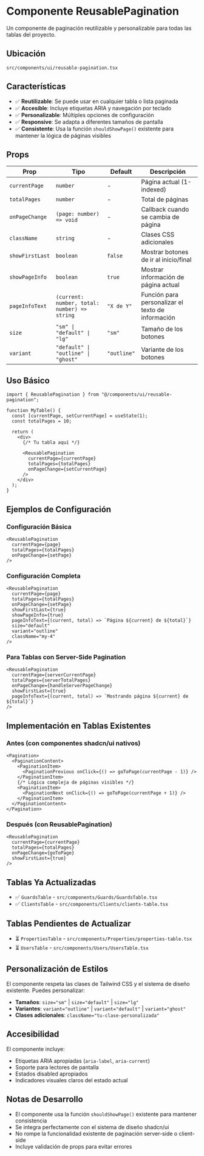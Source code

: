 # Componente ReusablePagination

Un componente de paginación reutilizable y personalizable para todas las tablas del proyecto.

## Ubicación
`src/components/ui/reusable-pagination.tsx`

## Características

- ✅ **Reutilizable**: Se puede usar en cualquier tabla o lista paginada
- ✅ **Accesible**: Incluye etiquetas ARIA y navegación por teclado
- ✅ **Personalizable**: Múltiples opciones de configuración
- ✅ **Responsive**: Se adapta a diferentes tamaños de pantalla
- ✅ **Consistente**: Usa la función `shouldShowPage()` existente para mantener la lógica de páginas visibles

## Props

| Prop | Tipo | Default | Descripción |
|------|------|---------|-------------|
| `currentPage` | `number` | - | Página actual (1-indexed) |
| `totalPages` | `number` | - | Total de páginas |
| `onPageChange` | `(page: number) => void` | - | Callback cuando se cambia de página |
| `className` | `string` | - | Clases CSS adicionales |
| `showFirstLast` | `boolean` | `false` | Mostrar botones de ir al inicio/final |
| `showPageInfo` | `boolean` | `true` | Mostrar información de página actual |
| `pageInfoText` | `(current: number, total: number) => string` | `"X de Y"` | Función para personalizar el texto de información |
| `size` | `"sm" \| "default" \| "lg"` | `"sm"` | Tamaño de los botones |
| `variant` | `"default" \| "outline" \| "ghost"` | `"outline"` | Variante de los botones |

## Uso Básico

```tsx
import { ReusablePagination } from "@/components/ui/reusable-pagination";

function MyTable() {
  const [currentPage, setCurrentPage] = useState(1);
  const totalPages = 10;

  return (
    <div>
      {/* Tu tabla aquí */}
      
      <ReusablePagination
        currentPage={currentPage}
        totalPages={totalPages}
        onPageChange={setCurrentPage}
      />
    </div>
  );
}
```

## Ejemplos de Configuración

### Configuración Básica
```tsx
<ReusablePagination
  currentPage={page}
  totalPages={totalPages}
  onPageChange={setPage}
/>
```

### Configuración Completa
```tsx
<ReusablePagination
  currentPage={page}
  totalPages={totalPages}
  onPageChange={setPage}
  showFirstLast={true}
  showPageInfo={true}
  pageInfoText={(current, total) => `Página ${current} de ${total}`}
  size="default"
  variant="outline"
  className="my-4"
/>
```

### Para Tablas con Server-Side Pagination
```tsx
<ReusablePagination
  currentPage={serverCurrentPage}
  totalPages={serverTotalPages}
  onPageChange={handleServerPageChange}
  showFirstLast={true}
  pageInfoText={(current, total) => `Mostrando página ${current} de ${total}`}
/>
```

## Implementación en Tablas Existentes

### Antes (con componentes shadcn/ui nativos)
```tsx
<Pagination>
  <PaginationContent>
    <PaginationItem>
      <PaginationPrevious onClick={() => goToPage(currentPage - 1)} />
    </PaginationItem>
    {/* Lógica compleja de páginas visibles */}
    <PaginationItem>
      <PaginationNext onClick={() => goToPage(currentPage + 1)} />
    </PaginationItem>
  </PaginationContent>
</Pagination>
```

### Después (con ReusablePagination)
```tsx
<ReusablePagination
  currentPage={currentPage}
  totalPages={totalPages}
  onPageChange={goToPage}
  showFirstLast={true}
/>
```

## Tablas Ya Actualizadas

- ✅ `GuardsTable` - `src/components/Guards/GuardsTable.tsx`
- ✅ `ClientsTable` - `src/components/Clients/clients-table.tsx`

## Tablas Pendientes de Actualizar

- ⏳ `PropertiesTable` - `src/components/Properties/properties-table.tsx`
- ⏳ `UsersTable` - `src/components/Users/UsersTable.tsx`

## Personalización de Estilos

El componente respeta las clases de Tailwind CSS y el sistema de diseño existente. Puedes personalizar:

- **Tamaños**: `size="sm"` | `size="default"` | `size="lg"`
- **Variantes**: `variant="outline"` | `variant="default"` | `variant="ghost"`
- **Clases adicionales**: `className="tu-clase-personalizada"`

## Accesibilidad

El componente incluye:
- Etiquetas ARIA apropiadas (`aria-label`, `aria-current`)
- Soporte para lectores de pantalla
- Estados disabled apropiados
- Indicadores visuales claros del estado actual

## Notas de Desarrollo

- El componente usa la función `shouldShowPage()` existente para mantener consistencia
- Se integra perfectamente con el sistema de diseño shadcn/ui
- No rompe la funcionalidad existente de paginación server-side o client-side
- Incluye validación de props para evitar errores
